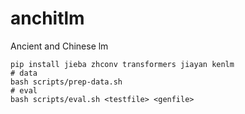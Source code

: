 # anchitlm
Ancient and Chinese lm

```shell
pip install jieba zhconv transformers jiayan kenlm
# data
bash scripts/prep-data.sh
# eval
bash scripts/eval.sh <testfile> <genfile>
```

